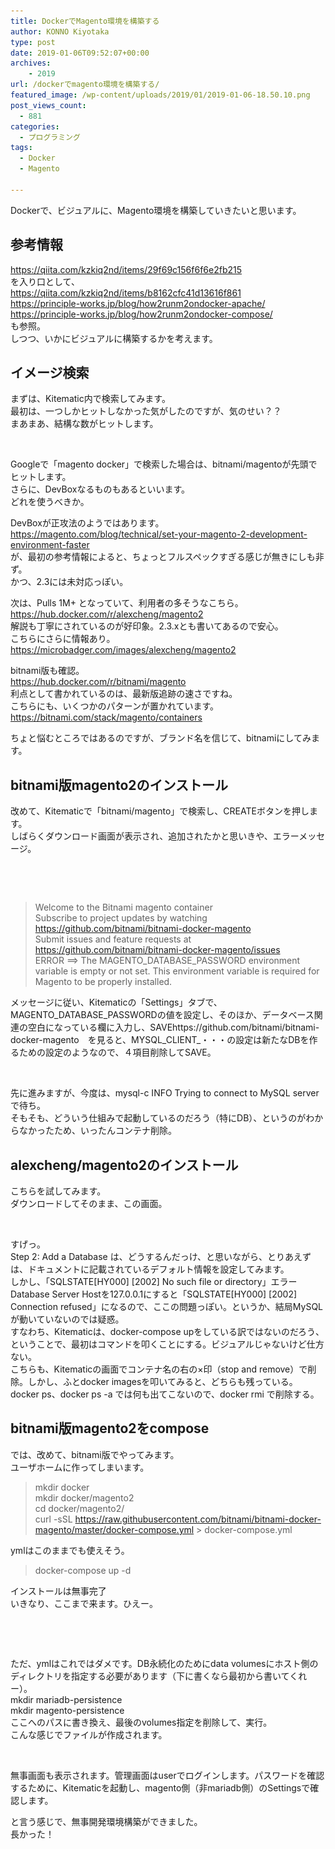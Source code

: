 ```yaml
---
title: DockerでMagento環境を構築する
author: KONNO Kiyotaka
type: post
date: 2019-01-06T09:52:07+00:00
archives:
    - 2019
url: /dockerでmagento環境を構築する/
featured_image: /wp-content/uploads/2019/01/2019-01-06-18.50.10.png
post_views_count:
  - 881
categories:
  - プログラミング
tags:
  - Docker
  - Magento

---
```

 

Dockerで、ビジュアルに、Magento環境を構築していきたいと思います。

## 参考情報

<a rel="noreferrer noopener" target="_blank" href="https://qiita.com/kzkiq2nd/items/29f69c156f6f6e2fb215">https://qiita.com/kzkiq2nd/items/29f69c156f6f6e2fb215</a>  
を入り口として、  
<a rel="noreferrer noopener" target="_blank" href="https://qiita.com/kzkiq2nd/items/b8162cfc41d13616f861">https://qiita.com/kzkiq2nd/items/b8162cfc41d13616f861</a>  
<a rel="noreferrer noopener" target="_blank" href="https://principle-works.jp/blog/how2runm2ondocker-apache/">https://principle-works.jp/blog/how2runm2ondocker-apache/</a>  
<a rel="noreferrer noopener" target="_blank" href="https://principle-works.jp/blog/how2runm2ondocker-compose/">https://principle-works.jp/blog/how2runm2ondocker-compose/</a>  
も参照。  
しつつ、いかにビジュアルに構築するかを考えます。

## イメージ検索

まずは、Kitematic内で検索してみます。  
最初は、一つしかヒットしなかった気がしたのですが、気のせい？？  
まあまあ、結構な数がヒットします。<figure class="wp-block-image">

<img src="/uploads/2019/01/2019-01-06-8.57.36.png?resize=1024%2C680&#038;ssl=1" alt="" class="wp-image-2585" srcset="/uploads/2019/01/2019-01-06-8.57.36.png?resize=1024%2C680&ssl=1 1024w, /uploads/2019/01/2019-01-06-8.57.36.png?resize=300%2C199&ssl=1 300w, /uploads/2019/01/2019-01-06-8.57.36.png?resize=768%2C510&ssl=1 768w, /uploads/2019/01/2019-01-06-8.57.36.png?resize=480%2C320&ssl=1 480w, /uploads/2019/01/2019-01-06-8.57.36.png?w=1200&ssl=1 1200w" sizes="(max-width: 1000px) 100vw, 1000px" data-recalc-dims="1" /> </figure> 

  
Googleで「magento docker」で検索した場合は、bitnami/magentoが先頭でヒットします。  
さらに、DevBoxなるものもあるといいます。  
どれを使うべきか。

DevBoxが正攻法のようではあります。  
<a rel="noreferrer noopener" target="_blank" href="https://magento.com/blog/technical/set-your-magento-2-development-environment-faster">https://magento.com/blog/technical/set-your-magento-2-development-environment-faster</a>  
が、最初の参考情報によると、ちょっとフルスペックすぎる感じが無きにしも非ず。  
かつ、2.3には未対応っぽい。

次は、Pulls 1M+ となっていて、利用者の多そうなこちら。  
<a rel="noreferrer noopener" target="_blank" href="https://hub.docker.com/r/alexcheng/magento2">https://hub.docker.com/r/alexcheng/magento2</a>  
解説も丁寧にされているのが好印象。2.3.xとも書いてあるので安心。  
こちらにさらに情報あり。  
<a rel="noreferrer noopener" target="_blank" href="https://microbadger.com/images/alexcheng/magento2">https://microbadger.com/images/alexcheng/magento2</a>

bitnami版も確認。  
<a rel="noreferrer noopener" target="_blank" href="https://hub.docker.com/r/bitnami/magento">https://hub.docker.com/r/bitnami/magento</a>  
利点として書かれているのは、最新版追跡の速さですね。  
こちらにも、いくつかのパターンが置かれています。  
<a rel="noreferrer noopener" target="_blank" href="https://bitnami.com/stack/magento/containers">https://bitnami.com/stack/magento/containers</a>

ちょと悩むところではあるのですが、ブランド名を信じて、bitnamiにしてみます。

## bitnami版magento2のインストール

改めて、Kitematicで「bitnami/magento」で検索し、CREATEボタンを押します。  
しばらくダウンロード画面が表示され、追加されたかと思いきや、エラーメッセージ。<figure class="wp-block-image">

<img src="/uploads/2019/01/2019-01-06-14.07.54.png?resize=1024%2C680&#038;ssl=1" alt="" class="wp-image-2586" srcset="/uploads/2019/01/2019-01-06-14.07.54.png?resize=1024%2C680&ssl=1 1024w, /uploads/2019/01/2019-01-06-14.07.54.png?resize=300%2C199&ssl=1 300w, /uploads/2019/01/2019-01-06-14.07.54.png?resize=768%2C510&ssl=1 768w, /uploads/2019/01/2019-01-06-14.07.54.png?resize=480%2C320&ssl=1 480w, /uploads/2019/01/2019-01-06-14.07.54.png?w=1200&ssl=1 1200w" sizes="(max-width: 1000px) 100vw, 1000px" data-recalc-dims="1" /> </figure> <figure class="wp-block-image"><img src="/uploads/2019/01/2019-01-06-14.09.34.png?resize=1024%2C680&#038;ssl=1" alt="" class="wp-image-2587" srcset="/uploads/2019/01/2019-01-06-14.09.34.png?resize=1024%2C680&ssl=1 1024w, /uploads/2019/01/2019-01-06-14.09.34.png?resize=300%2C199&ssl=1 300w, /uploads/2019/01/2019-01-06-14.09.34.png?resize=768%2C510&ssl=1 768w, /uploads/2019/01/2019-01-06-14.09.34.png?resize=480%2C320&ssl=1 480w, /uploads/2019/01/2019-01-06-14.09.34.png?w=1200&ssl=1 1200w" sizes="(max-width: 1000px) 100vw, 1000px" data-recalc-dims="1" /></figure> 

<blockquote class="wp-block-quote">
  <p>
    Welcome to the Bitnami magento container<br />Subscribe to project updates by watching <a rel="noreferrer noopener" target="_blank" href="https://github.com/bitnami/bitnami-docker-magento">https://github.com/bitnami/bitnami-docker-magento</a><br />Submit issues and feature requests at <a rel="noreferrer noopener" target="_blank" href="https://github.com/bitnami/bitnami-docker-magento/issues">https://github.com/bitnami/bitnami-docker-magento/issues</a><br />ERROR ==> The MAGENTO_DATABASE_PASSWORD environment variable is empty or not set. This environment variable is required for Magento to be properly installed.
  </p>
</blockquote>

メッセージに従い、Kitematicの「Settings」タブで、MAGENTO\_DATABASE\_PASSWORDの値を設定し、そのほか、データベース関連の空白になっている欄に入力し、SAVEhttps://github.com/bitnami/bitnami-docker-magento　を見ると、MYSQL\_CLIENT\_・・・の設定は新たなDBを作るための設定のようなので、４項目削除してSAVE。<figure class="wp-block-image">

<img src="/uploads/2019/01/2019-01-06-14.11.35.png?resize=1024%2C680&#038;ssl=1" alt="" class="wp-image-2588" srcset="/uploads/2019/01/2019-01-06-14.11.35.png?resize=1024%2C680&ssl=1 1024w, /uploads/2019/01/2019-01-06-14.11.35.png?resize=300%2C199&ssl=1 300w, /uploads/2019/01/2019-01-06-14.11.35.png?resize=768%2C510&ssl=1 768w, /uploads/2019/01/2019-01-06-14.11.35.png?resize=480%2C320&ssl=1 480w, /uploads/2019/01/2019-01-06-14.11.35.png?w=1200&ssl=1 1200w" sizes="(max-width: 1000px) 100vw, 1000px" data-recalc-dims="1" /> </figure> 

先に進みますが、今度は、mysql-c INFO Trying to connect to MySQL server　で待ち。  
そもそも、どういう仕組みで起動しているのだろう（特にDB）、というのがわからなかったため、いったんコンテナ削除。

## alexcheng/magento2のインストール

こちらを試してみます。  
ダウンロードしてそのまま、この画面。<figure class="wp-block-image">

<img src="/uploads/2019/01/2019-01-06-15.47.14.png?resize=1024%2C550&#038;ssl=1" alt="" class="wp-image-2589" srcset="/uploads/2019/01/2019-01-06-15.47.14.png?resize=1024%2C550&ssl=1 1024w, /uploads/2019/01/2019-01-06-15.47.14.png?resize=300%2C161&ssl=1 300w, /uploads/2019/01/2019-01-06-15.47.14.png?resize=768%2C413&ssl=1 768w, /uploads/2019/01/2019-01-06-15.47.14.png?w=1200&ssl=1 1200w" sizes="(max-width: 1000px) 100vw, 1000px" data-recalc-dims="1" /> </figure> 

すげっ。  
Step 2: Add a Database は、どうするんだっけ、と思いながら、とりあえずは、ドキュメントに記載されているデフォルト情報を設定してみます。  
しかし、「SQLSTATE\[HY000\] \[2002\] No such file or directory」エラー  
Database Server Hostを127.0.0.1にすると「SQLSTATE\[HY000\] \[2002\] Connection refused」になるので、ここの問題っぽい。というか、結局MySQLが動いていないのでは疑惑。  
すなわち、Kitematicは、docker-compose upをしている訳ではないのだろう、ということで、最初はコマンドを叩くことにする。ビジュアルじゃないけど仕方ない。  
こちらも、Kitematicの画面でコンテナ名の右の×印（stop and remove）で削除。しかし、ふとdocker imagesを叩いてみると、どちらも残っている。  
docker ps、docker ps -a では何も出てこないので、docker rmi で削除する。

## bitnami版magento2をcompose

では、改めて、bitnami版でやってみます。  
ユーザホームに作ってしまいます。

<blockquote class="wp-block-quote">
  <p>
    mkdir docker<br />mkdir docker/magento2<br />cd docker/magento2/<br />curl -sSL <a rel="noreferrer noopener" target="_blank" href="https://raw.githubusercontent.com/bitnami/bitnami-docker-magento/master/docker-compose.yml">https://raw.githubusercontent.com/bitnami/bitnami-docker-magento/master/docker-compose.yml</a> > docker-compose.yml<br />
  </p>
</blockquote>

ymlはこのままでも使えそう。

<blockquote class="wp-block-quote">
  <p>
    docker-compose up -d
  </p>
</blockquote>

インストールは無事完了  
いきなり、ここまで来ます。ひえー。<figure class="wp-block-image">

<img src="/uploads/2019/01/2019-01-06-17.29.15.png?resize=1024%2C717&#038;ssl=1" alt="" class="wp-image-2591" srcset="/uploads/2019/01/2019-01-06-17.29.15.png?resize=1024%2C717&ssl=1 1024w, /uploads/2019/01/2019-01-06-17.29.15.png?resize=300%2C210&ssl=1 300w, /uploads/2019/01/2019-01-06-17.29.15.png?resize=768%2C538&ssl=1 768w, /uploads/2019/01/2019-01-06-17.29.15.png?w=1200&ssl=1 1200w" sizes="(max-width: 1000px) 100vw, 1000px" data-recalc-dims="1" /> </figure> <figure class="wp-block-image"><img src="/uploads/2019/01/2019-01-06-17.34.55.png?resize=1024%2C908&#038;ssl=1" alt="" class="wp-image-2594" srcset="/uploads/2019/01/2019-01-06-17.34.55.png?resize=1024%2C908&ssl=1 1024w, /uploads/2019/01/2019-01-06-17.34.55.png?resize=300%2C266&ssl=1 300w, /uploads/2019/01/2019-01-06-17.34.55.png?resize=768%2C681&ssl=1 768w, /uploads/2019/01/2019-01-06-17.34.55.png?w=1200&ssl=1 1200w" sizes="(max-width: 1000px) 100vw, 1000px" data-recalc-dims="1" /></figure> 

ただ、ymlはこれではダメです。DB永続化のためにdata volumesにホスト側のディレクトリを指定する必要があります（下に書くなら最初から書いてくれー）。  
mkdir mariadb-persistence  
mkdir magento-persistence  
ここへのパスに書き換え、最後のvolumes指定を削除して、実行。  
こんな感じでファイルが作成されます。<figure class="wp-block-image">

<img src="/uploads/2019/01/2019-01-06-17.50.08.png?ssl=1" alt="" class="wp-image-2595" srcset="/uploads/2019/01/2019-01-06-17.50.08.png?w=300&ssl=1 300w, /uploads/2019/01/2019-01-06-17.50.08.png?resize=227%2C300&ssl=1 227w" sizes="(max-width: 300px) 100vw, 300px" data-recalc-dims="1" /> </figure> 

無事画面も表示されます。管理画面はuserでログインします。パスワードを確認するために、Kitematicを起動し、magento側（非mariadb側）のSettingsで確認します。

と言う感じで、無事開発環境構築ができました。  
長かった！